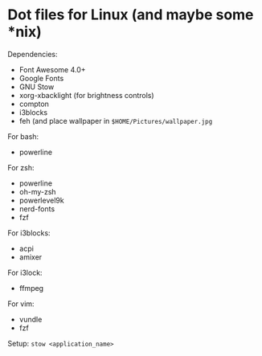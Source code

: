 Dot files for Linux (and maybe some \*nix)
=========================================

Dependencies:

* Font Awesome 4.0+
* Google Fonts
* GNU Stow
* xorg-xbacklight (for brightness controls)
* compton
* i3blocks
* feh (and place wallpaper in `$HOME/Pictures/wallpaper.jpg`

For bash:

* powerline

For zsh:

* powerline
* oh-my-zsh
* powerlevel9k
* nerd-fonts
* fzf

For i3blocks:

* acpi
* amixer

For i3lock:

* ffmpeg

For vim:

* vundle
* fzf

Setup:
`stow <application_name>`
